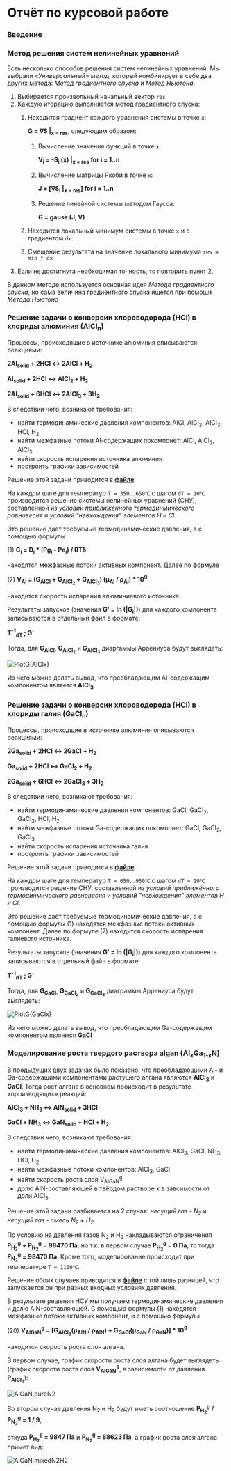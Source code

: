 # Отчёт по курсовой работе

### Введение

### Метод решения систем нелинейных уравнений

Есть несколько способов решения систем нелинейных уравнений. 
Мы выбрали _«Универсальный» метод_, который комбинирует в себе два других метода: 
_Метод градиентного спуска_ и _Метод Ньютона_.

1. Выбирается произвольный начальный вектор `res`
2. Каждую итерацию выполняется метод градиентного спуска:
   1. Находится градиент каждого уравнения системы в точке `х`: 
      
      **G = ∇S |<sub>x = res</sub>**, следующим образом:
      
      1. Вычисление значения функций в точке `х`: 
         
         **V<sub>i</sub> = -S<sub>i</sub> (x) |<sub>x = res</sub> for i = 1..n**
         
      2. Вычисление матрицы Якоби в точке `х`:
         
         **J = [∇S<sub>i</sub> |<sub>x = res</sub>] for i = 1..n**
         
      3. Решение линейной системы методом Гаусса:
         
         **G = gauss (J, V)**
   2. Находится локальный минимум системы в точке `х` и с градиентом `dx`:
      
   3. Смещение результата на значение локального минимума `res = min * dx`
3. Если не достигнута необходимая точность, то повторить пункт 2.

В данном методе используется основная идея _Метода градиентного спуска_, 
но сама величина градиентного спуска ищется при помощи _Метода Ньютона_

### Решение задачи о конверсии хлороводорода (HCl) в хлориды алюминия (AlCl<sub>n</sub>)

Процессы, происходящие в источнике алюминия описываются реакциями:

**2Al<sub>solid</sub> + 2HCl ↔ 2AlCl + H<sub>2</sub>**

**Al<sub>solid</sub> + 2HCl ↔ AlCl<sub>2</sub> + H<sub>2</sub>**

**2Al<sub>solid</sub> + 6HCl ↔ 2AlCl<sub>3</sub> + 3H<sub>2</sub>**

В следствии чего, возникают требования: 
* найти термодинамические давления компонентов: AlCl, AlCl<sub>2</sub>, AlCl<sub>3</sub>, HCl, H<sub>2</sub>
* найти межфазные потоки Al-содержащих покомпонет: AlCl, AlCl<sub>2</sub>, AlCl<sub>3</sub>
* найти скорость испарения источника алюминия
* построить графики зависимостей

Решение этой задачи приводится в [**файле**](src/main/java/ru/shemplo/kse/course/task/TaskSolveAlClx.java)

На каждом шаге для температур `T = 350..650℃` с шагом `dT = 10℃` 
производится решение системы нелинейных уравнений (СНУ), составленной из 
_условий приближённого термодинмического равновесия_ и _условий "невхождения" элементов H и Cl_.

Это решение даёт требуемые термодинамические давления, 
а с помощью формулы 

(1) **G<sub>i</sub> = D<sub>i</sub> * (Pg<sub>i</sub> - Pe<sub>i</sub>) / RTδ**

находятся межфазные потоки активных компонент. 
Далее по формуле 

(7) **V<sub>Al</sub> = (G<sub>AlCl</sub> + G<sub>AlCl<sub>2</sub></sub> + G<sub>AlCl<sub>3</sub></sub>) (μ<sub>Al</sub> / ρ<sub>Al</sub>) * 10<sup>9</sup>** 

находится скорость испарения алюминиевого источника.

Результаты запусков (значения **G' = ln (|G<sub>i</sub>|)**) 
для каждого компонента записываются в отдельный файл в формате: 

**T<sup>-1</sup><sub>dT</sub> ; G'**

Тогда, для **G<sub>AlCl</sub>**, **G<sub>AlCl<sub>2</sub></sub>** и **G<sub>AlCl<sub>3</sub></sub>** 
диаргаммы Аррениуса будут выглядеть:

![PlotG(AlClx)](plots/AlClx.png)

Из чего можно делать вывод, что преобладающим Al-содержащим компонентом является **AlCl<sub>3</sub>**

### Решение задачи о конверсии хлороводорода (HCl) в хлориды галия (GaCl<sub>n</sub>)

Процессы, происходщие в источнике алюминия описываются реакциями:

**2Ga<sub>solid</sub> + 2HCl ↔ 2GaCl + H<sub>2</sub>**

**Ga<sub>solid</sub> + 2HCl ↔ GaCl<sub>2</sub> + H<sub>2</sub>**

**2Ga<sub>solid</sub> + 6HCl ↔ 2GaCl<sub>3</sub> + 3H<sub>2</sub>**

В следствии чего, возникают требования: 
* найти термодинамические давления компонентов: GaCl, GaCl<sub>2</sub>, GaCl<sub>3</sub>, HCl, H<sub>2</sub>
* найти межфазные потоки Ga-содержащих покомпонет: GaCl, GaCl<sub>2</sub>, GaCl<sub>3</sub>
* найти скорость испарения источника галия
* построить графики зависимостей

Решение этой задачи приводится в [**файле**](src/main/java/ru/shemplo/kse/course/task/TaskSolveGaClx.java)

На каждом шаге для температур `T = 650..950℃` с шагом `dT = 10℃` 
производится решение СНУ, составленной из _условий приближённого термодинмического равновесия_ 
и _условий "невхождения" элементов H и Cl_.

Это решение даёт требуемые термодинамические давления, 
а с помощью формулы (1) находятся межфазные потоки активных компонент. 
Далее по формуле (7) находится скорость испарения галиевого источника.

Результаты запусков (значения **G' = ln (|G<sub>i</sub>|)**) 
для каждого компонента записываются в отдельный файл в формате: 

**T<sup>-1</sup><sub>dT</sub> ; G'**

Тогда, для **G<sub>GaCl</sub>**, **G<sub>GaCl<sub>2</sub></sub>** и **G<sub>GaCl<sub>3</sub></sub>** 
диаграммы Аррениуса будут выглядеть:

![PlotG(GaClx)](plots/GaClx.png)

Из чего можно делать вывод, что преобладающим Ga-содержащим компонентом является **GaCl**

### Моделирование роста твердого раствора algan (Al<sub>x</sub>Ga<sub>1-x</sub>N)

В предыдущих двух задачах было показано, что преобладающими Al- и Ga-содержащими компонентами 
растущего алгана являются **AlCl<sub>3</sub>** и **GaCl**. 
Тогда рост алгана в основном происходит в результате «производящих» реакций:

**AlCl<sub>3</sub> + NH<sub>3</sub> ↔ AlN<sub>solid</sub> + 3HCl**

**GaCl + NH<sub>3</sub> ↔ GaN<sub>solid</sub> + HCl + H<sub>2</sub>**.

В следствии чего, возникают требования:
* найти термодинамические давления компонентов: AlCl<sub>3</sub>, GaCl, NH<sub>3</sub>, HCl, H<sub>2</sub>
* найти межфазные потоки компонентов: AlCl<sub>3</sub>, GaCl
* найти скорость роста слоя V<sub>AlGaN</sub><sup>g</sup>
* долю AlN-составляющей в твёрдом растворе х в завсимости от доли AlCl<sub>3</sub>

Решение этой задачи разбивается на 2 случая: 
_несущий газ - N<sub>2</sub>_ и _несущий газ - смесь N<sub>2</sub> + H<sub>2</sub>_

По условию на давления газов N<sub>2</sub> и H<sub>2</sub> накладываются ограничения 
**P<sub>H<sub>2</sub></sub><sup>g</sup> + P<sub>N<sub>2</sub></sub><sup>g</sup> = 98470 Па**, 
но т.к. в первом случае **P<sub>H<sub>2</sub></sub><sup>g</sup> = 0 Па**, 
то тогда **P<sub>N<sub>2</sub></sub><sup>g</sup> = 98470 Па**. 
Кроме того, моделирование происходит при температуре `T = 1100℃`.

Решение обоих случаев приводится в [**файле**](src/main/java/ru/shemplo/kse/course/task/TaskSolveAlGaN.java) 
с той лишь разницей, что запускается он при разных входных условиях давления.

В результате решения НСУ мы получаем термодинамические давления и долю AlN-составляющей.
С помощью формулы (1) находятся межфазные потоки активных компонент, и с помощью формулы

(20) **V<sub>AlGaN</sub><sup>g</sup> = \[G<sub>AlCl<sub>3</sub></sub>(μ<sub>AlN</sub> / ρ<sub>AlN</sub>) + G<sub>GaCl</sub>(μ<sub>GaN</sub> / ρ<sub>GaN</sub>)\] * 10<sup>9</sup>**

находится скорость роста слоя алгана.

В первом случае, график скорости роста слоя алгана будет выглядеть 
(график скорости роста слоя **V<sub>AlGaN</sub><sup>g</sup>**, 
в зависимости от давления **P<sub>AlCl<sub>3</sub></sub>**):

![AlGaN.pureN2](plots/AlGaN.pureN2.png)

Во втором случае давления N<sub>2</sub> и H<sub>2</sub> будут иметь соотношение 
**P<sub>H<sub>2</sub></sub><sup>g</sup> / P<sub>N<sub>2</sub></sub><sup>g</sup> = 1 / 9**, 

откуда 
**P<sub>H<sub>2</sub></sub><sup>g</sup> = 9847 Па** и **P<sub>N<sub>2</sub></sub><sup>g</sup> = 88623 Па**,
а график роста слоя алгана примет вид:

![AlGaN.mixedN2H2](plots/AlGaN.mixedN2H2.png)
